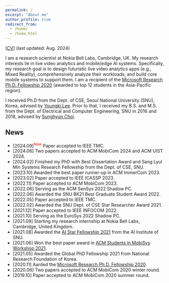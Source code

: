 ```yaml
---
permalink: /
excerpt: "About me"
author_profile: true
redirect_from: 
  - /home/
  - /home.html
---
```


[[CV](https://juheonyi.github.io/files/JuheonYi_CV.pdf)] (last updated: Aug. 2024)

I am a research scientist at Nokia Bell Labs, Cambridge, UK. My research interests lie in live video analytics and mobile/edge AI systems. Specifically, my research goal is to design futuristic live video analytics apps (e.g., Mixed Reality), comprehensively analyze their workloads, and build core mobile systems to support them. I am a recipient of the [Microsoft Research Ph.D. Fellowship 2020](https://www.microsoft.com/en-us/research/academic-program/fellowships-microsoft-research-asia/#!fellows) (awarded to top 12 students in the Asia-Pacific region).

I received Ph.D from the Dept. of CSE, Seoul National University (SNU), Korea, advised by [Youngki Lee](http://youngkilee.blogspot.com/). Prior to that, I received my B.S. and M.S. from the Dept. of Electrical and Computer Engineering, SNU in 2016 and 2018, advised by [Sunghyun Choi](https://sites.google.com/view/sunghyun-chois-home). 

## News

* [2024.09]<sup><span style="color:red">New</span></sup> Paper accepted to IEEE TMC.
* [2024.06] Two papers accepted to ACM MobiCom 2024 and ACM UIST 2024.
* [2024.02] Finished my PhD with Best Dissertation Award and Sang Lyul Min Systems Research Fellowship from the Dept. of CSE, SNU.
* [2023.10] Awarded the best paper runner-up in ACM ImmerCom 2023.
* [2023.02] Paper accepted to IEEE ICASSP 2023.
* [2022.11] Paper accepted to ACM MobiCom 2023.
* [2022.06] Serving as the ACM SenSys 2022 Shadow PC.
* [2022.06] Awarded the SNU BK21 Best Graduate Student Award 2022.
* [2022.05] Paper accepted to IEEE TMC.
* [2022.02] Awarded the SNU Dept. of CSE Star Researcher Award 2021.
* [2021.12] Paper accepted to IEEE INFOCOM 2022.
* [2021.10] Serving as the EuroSys 2022 Shadow PC.
* [2021.09] Starting my research internship at Nokia Bell Labs, Cambridge, United Kingdom.
* [2021.08] Awarded the [AI Star Fellowship 2021](https://aiis.snu.ac.kr/bbs/board.php?bo_table=sub4_3&sca=2021) from the AI Institute of SNU.
* [2021.06] Won the best paper award in [ACM Students in MobiSys Workshop 2021](http://www.people.vcu.edu/~barahoueipash/SMS/SMS.html).
* [2021.05] Awarded the Global PhD Fellowship 2021 from National Research Foundation of Korea.
* [2020.11] Aarded the [Microsoft Research Ph.D. Fellowship 2020](https://www.microsoft.com/en-us/research/academic-program/fellowships-microsoft-research-asia/#!fellows).
* [2020.06] Two papers accepted to ACM MobiCom 2020 winter round.
* [2019.10] Paper accepted to ACM MobiCom 2020 summer round.
